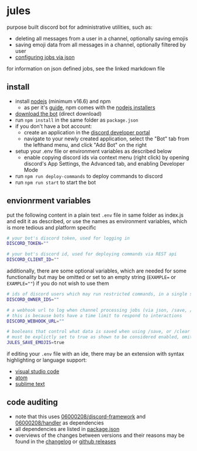 # jules

purpose built discord bot for administrative utilities, such as:

- deleting all messages from a user in a channel, optionally saving emojis
- saving emoji data from all messages in a channel, optionally filtered by user
- [configuring jobs via json](./JOBS.md)

for information on json defined jobs, see the linked markdown file

## install

- install [nodejs](https://nodejs.org/) (minimum v16.6) and npm
  - as per it's [guide](https://docs.npmjs.com/downloading-and-installing-node-js-and-npm#using-a-node-installer-to-install-nodejs-and-npm), npm comes with the [nodejs installers](https://nodejs.org/en/download/)
- [download the bot](https://github.com/06000208/clear/archive/refs/heads/main.zip) (direct download)
- run `npm install` in the same folder as `package.json`
- if you don't have a bot account:
  - create an application in the [discord developer portal](https://discord.com/developers/applications)
  - navigate to your newly created application, select the "Bot" tab from the lefthand menu, and click "Add Bot" on the right
- setup your .env file or environment variables as described below
  - enable copying discord ids via context menu (right click) by opening discord's App Settings, the Advanced tab, and enabling Developer Mode
- run `npm run deploy-commands` to deploy commands to discord
- run `npm run start` to start the bot

## envionrment variables

put the following content in a plain text `.env` file in same folder as index.js and edit it as described, or use the names as environment variables, which is more tedious and platform specific

```bash
# your bot's discord token, used for logging in
DISCORD_TOKEN=""

# your bot's discord id, used for deploying commands via REST api
DISCORD_CLIENT_ID=""
```

additionally, there are some optional variables, which are needed for some functionality but may be omitted or set to an empty string (`EXAMPLE=` or `EXAMPLE=""`) if you do not wish to use them
```bash
# ids of discord users which may run restricted commands, in a single string, separated by commas
DISCORD_OWNER_IDS=""

# a webhook url to log when channel processing jobs (via json, /save, /clear) start and finish
# this is because bots have a time limit to respond to interactions
DISCORD_WEBHOOK_URL=""

# booleans that control what data is saved when using /save, or /clear with optional saving enabled
# must be explictly set to true as shown to be considered enabled, omitting it or any other value will be considered false
JULES_SAVE_EMOJIS=true
```

if editing your `.env` file with an ide, there may be an extension with syntax highlighting or language support:

- [visual studio code](https://marketplace.visualstudio.com/items?itemName=mikestead.dotenv)
- [atom](https://atom.io/packages/language-dotenv)
- [sublime text](https://packagecontrol.io/packages/DotENV)

## code auditing

- note that this uses [06000208/discord-framework](https://github.com/06000208/discord-framework) and [06000208/handler](https://github.com/06000208/discord-framework) as dependencies
- all dependencies are listed in [package.json](./package.json)
- overviews of the changes between versions and their reasons may be found in the [changelog](./CHANGELOG.md) or [github releases](https://github.com/06000208/jules/releases)
